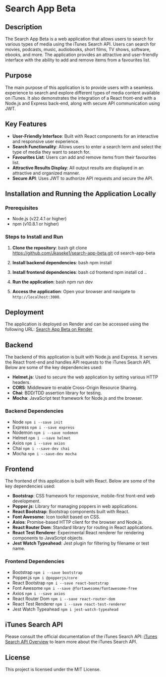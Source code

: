 
# Search App Beta

## Description
The Search App Beta is a web application that allows users to search for various types of media using the iTunes Search API. Users can search for movies, podcasts, music, audiobooks, short films, TV shows, software, ebooks, and more. The application provides an attractive and user-friendly interface with the ability to add and remove items from a favourites list.

## Purpose
The main purpose of this application is to provide users with a seamless experience to search and explore different types of media content available on iTunes. It also demonstrates the integration of a React front-end with a Node.js and Express back-end, along with secure API communication using JWT.

## Key Features
- **User-Friendly Interface**: Built with React components for an interactive and responsive user experience.
- **Search Functionality**: Allows users to enter a search term and select the type of media they want to search for.
- **Favourites List**: Users can add and remove items from their favourites list.
- **Attractive Results Display**: All output results are displayed in an attractive and organized manner.
- **Secure API**: Uses JWT to authorize API requests and secure the API.

## Installation and Running the Application Locally

### Prerequisites
- Node.js (v22.4.1 or higher)
- npm (v10.8.1 or higher)

### Steps to Install and Run

1. **Clone the repository**:
    bash
    git clone https://github.com/Jkaseke1/search-app-beta.git
    cd search-app-beta
    

2. **Install backend dependencies**:
    bash
    npm install
    

3. **Install frontend dependencies**:
    bash
    cd frontend
    npm install
    cd ..
    

4. **Run the application**:
    bash
    npm run dev
    

5. **Access the application**:
    Open your browser and navigate to `http://localhost:3000`.

## Deployment
The application is deployed on Render and can be accessed using the following URL:
[Search App Beta on Render](https://search-app-beta-final.onrender.com/)

## Backend
The backend of this application is built with Node.js and Express. It serves the React front-end and handles API requests to the iTunes Search API. Below are some of the key dependencies used:

- **Helmet.js**: Used to secure the web application by setting various HTTP headers.
- **CORS**: Middleware to enable Cross-Origin Resource Sharing.
- **Chai**: BDD/TDD assertion library for testing.
- **Mocha**: JavaScript test framework for Node.js and the browser.

### Backend Dependencies
- Node `npm i --save init`
- Express `npm i --save express`
- Nodemon `npm i --save nodemon`
- Helmet `npm i --save helmet`
- Axios `npm i --save axios`
- Chai `npm i --save-dev chai`
- Mocha `npm i --save-dev mocha`

## Frontend
The frontend of this application is built with React. Below are some of the key dependencies used:

- **Bootstrap**: CSS framework for responsive, mobile-first front-end web development.
- **Popper.js**: Library for managing poppers in web applications.
- **React Bootstrap**: Bootstrap components built with React.
- **Font Awesome**: Icon toolkit based on CSS.
- **Axios**: Promise-based HTTP client for the browser and Node.js.
- **React Router Dom**: Standard library for routing in React applications.
- **React Test Renderer**: Experimental React renderer for rendering components to JavaScript objects.
- **Jest Watch Typeahead**: Jest plugin for filtering by filename or test name.

### Frontend Dependencies
- Bootstrap `npm i --save bootstrap`
- Popper.js `npm i @popperjs/core`
- React Bootstrap `npm i --save react-bootstrap`
- Font Awesome `npm i --save @fortawesome/fontawesome-free`
- Axios `npm i --save axios`
- React Router Dom `npm i --save react-router-dom`
- React Test Renderer `npm i --save react-test-renderer`
- Jest Watch Typeahead `npm i jest-watch-typeahead`

## iTunes Search API
Please consult the official documentation of the iTunes Search API: [iTunes Search API Overview](https://developer.apple.com/library/archive/documentation/AudioVideo/Conceptual/iTuneSearchAPI/index.html) to learn more about the iTunes Search API.

## License
This project is licensed under the MIT License.

